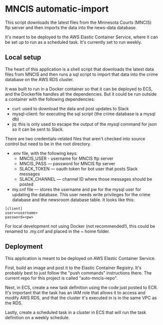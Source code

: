 # MNCIS automatic-import

This script downloads the latest files from the Minnesota Courts (MNCIS)
ftp server and then imports the data into the news-data database.

It's meant to be deployed to the AWS Elastic Container Service, where it
can be set up to run as a scheduled task. It's currently set to run weekly.

## Local setup

The heart of this application is a shell script that downloads the latest
data files from MNCIS and then runs a sql script to import that data
into the crime database on the AWS RDS cluster. 

It was built to run in a Docker container so that it can be deployed 
to ECS, and the Dockerfile handles all the dependencies. But it could
be run outside a container with the following dependencies:
- curl: used to download the data and post updates to Slack
- mysql-client: for executing the sql script (the crime database is a mysql db)
- jq: this is only used to escape the output of the mysql command for json
so it can be sent to Slack.

There are two credentials-related files that aren't checked into source
control but need to be in the root directory.
- .env file, with the following keys:
    - MNCIS_USER - username for MNCIS ftp server
    - MNCIS_PASS — password for MNCIS ftp server
    - SLACK_TOKEN — oauth token for bot user that posts Slack messages
    - SLACK_CHANNEL — channel ID where those messages should be posted
- my.cnf file — stores the username and pw for the mysql user for updating the 
database. This user needs write privileges for the crime database and the
newsroom database table. It looks like this:
```
[client]
user=<username>
password=<pw>
```
For local development not using Docker (not recommended!), this could be renamed
to .my.cnf and placed in the ~ home folder.

## Deployment

This application is meant to be deployed on AWS Elastic Container Service.

First, build an image and post it to the Elastic Container Registry. It's
probably best to just follow the "push commands" instructions there. The
current repo for this project is called "auto-mncis-repo".

Next, in ECS, create a new task definition using the code just posted
to ECR. It's important that the task has an IAM role that allows it to
access and modify AWS RDS, and that the cluster it's executed in is
in the same VPC as the RDS.

Lastly, create a scheduled task in a cluster in ECS that will run the 
task definition on a weekly schedule. 

